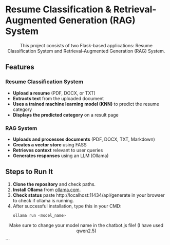 # Resume Classification & Retrieval-Augmented Generation (RAG) System

<p align="center">
  This project consists of two Flask-based applications: Resume Classification System and Retrieval-Augmented Generation (RAG) System.
</p>

## **Features**

### **Resume Classification System**
- **Upload a resume** (PDF, DOCX, or TXT)
- **Extracts text** from the uploaded document
- **Uses a trained machine learning model (KNN)** to predict the resume category
- **Displays the predicted category** on a result page

### **RAG System**
- **Uploads and processes documents** (PDF, DOCX, TXT, Markdown)
- **Creates a vector store** using FASS
- **Retrieves context** relevant to user queries
- **Generates responses** using an LLM (Ollama)

## **Steps to Run It**

1. **Clone the repository** and check paths.
2. **Install Ollama** from [ollama.com](https://ollama.com).
3. **Check status** paste http://localhost:11434/api/generate in your browser to check if ollama is running.
4. After successful installation, type this in your CMD:
   ```bash
   ollama run <model_name>
  <p align="center"> Make sure to change your model name in the chatbot.js file! (I have used qwen2.5) </p> ```

